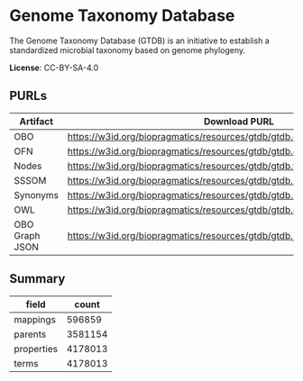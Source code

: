 # Genome Taxonomy Database

The Genome Taxonomy Database (GTDB) is an initiative to establish a standardized microbial taxonomy based on genome phylogeny.

**License**: CC-BY-SA-4.0

## PURLs

| Artifact       | Download PURL                                                               | Latest Versioned Download PURL                                                  |
|----------------|-----------------------------------------------------------------------------|---------------------------------------------------------------------------------|
| OBO            | https://w3id.org/biopragmatics/resources/gtdb/gtdb.obo.gz                   | https://w3id.org/biopragmatics/resources/gtdb/220/gtdb.obo.gz                   |
| OFN            | https://w3id.org/biopragmatics/resources/gtdb/gtdb.ofn.gz                   | https://w3id.org/biopragmatics/resources/gtdb/220/gtdb.ofn.gz                   |
| Nodes          | https://w3id.org/biopragmatics/resources/gtdb/gtdb.tsv.gz                   | https://w3id.org/biopragmatics/resources/gtdb/220/gtdb.tsv.gz                   |
| SSSOM          | https://w3id.org/biopragmatics/resources/gtdb/gtdb.sssom.tsv                | https://w3id.org/biopragmatics/resources/gtdb/220/gtdb.sssom.tsv                |
| Synonyms       | https://w3id.org/biopragmatics/resources/gtdb/gtdb.synonyms.synonyms.tsv.gz | https://w3id.org/biopragmatics/resources/gtdb/220/gtdb.synonyms.synonyms.tsv.gz |
| OWL            | https://w3id.org/biopragmatics/resources/gtdb/gtdb.owl                      | https://w3id.org/biopragmatics/resources/gtdb/220/gtdb.owl                      |
| OBO Graph JSON | https://w3id.org/biopragmatics/resources/gtdb/gtdb.json.gz                  | https://w3id.org/biopragmatics/resources/gtdb/220/gtdb.json.gz                  |

## Summary

| field      |   count |
|------------|---------|
| mappings   |  596859 |
| parents    | 3581154 |
| properties | 4178013 |
| terms      | 4178013 |
